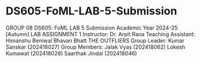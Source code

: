 # DS605-FoML-LAB-5-Submission
GROUP 08
DS605: FoML LAB 5 Submission 
Academic Year 2024-25 [Autumn] LAB ASSIGNMENT 1
Instructor:
Dr. Arpit Rana
Teaching Assistant:
Himanshu Beniwal
Bhavan Bhatt
THE OUTFLIERS
Group Leader:
Kumar Sanskar (202418027)
Group Members:
Jalak Vyas (202418062)
Lokesh Kumawat (202418028)
Saarthak Jindal (202418046)

